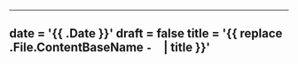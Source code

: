 
---
date = '{{ .Date }}'
draft = false
title = '{{ replace .File.ContentBaseName `-` ` ` | title }}'
---
